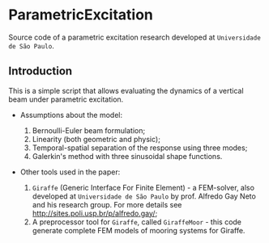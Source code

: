 # **ParametricExcitation**
Source code of a parametric excitation research developed at `Universidade de São Paulo`.

## Introduction
This is a simple script that allows evaluating the dynamics of a vertical beam under parametric excitation. 
- Assumptions about the model:
  1. Bernoulli-Euler beam formulation;
  2. Linearity (both geometric and physic);
  3. Temporal-spatial separation of the response using three modes;
  4. Galerkin's method with three sinusoidal shape functions.

- Other tools used in the paper:
  1. `Giraffe` (Generic Interface For Finite Element) - a FEM-solver, also developed at `Universidade de São Paulo` by prof. Alfredo Gay Neto and his research group. For more details see <http://sites.poli.usp.br/p/alfredo.gay/>;
  2. A preprocessor tool for `Giraffe`, called `GiraffeMoor` - this code generate complete FEM models of mooring systems for Giraffe.

 

